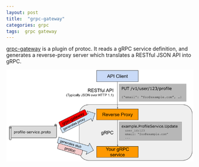 ```yaml
---
layout: post
title:  "grpc-gateway"
categories: grpc
tags:  grpc gateway
---
```


[grpc-gateway](https://grpc-ecosystem.github.io/grpc-gateway/) is a plugin of protoc. It reads a gRPC service definition, and generates a reverse-proxy server which translates a RESTful JSON API into gRPC.

![gateway](/images/2020-06-03-13-26-57.png)

